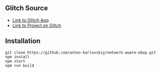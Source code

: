 
## Glitch Source
* [Link to Glitch App](https://https://anton-karlovskiy-network-aware-ebay.glitch.me/)
* [Link to Project on Glitch](https://glitch.com/~anton-karlovskiy-network-aware-ebay)

## Installation
```
git clone https://github.com/anton-karlovskiy/network-aware-ebay.git
npm install
npm start
npm run build
```